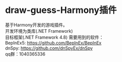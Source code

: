 # draw-guess-Harmony插件
基于Harmony开发的游戏插件。  
开发环境为类库(.NET Framework)  
目标框架(.NET Framework 4.8)
需要用到的软件：  
BepInEx5: https://github.com/BepInEx/BepInEx  
dnSpy: https://github.com/dnSpyEx/dnSpy  
qq群：1040365336
